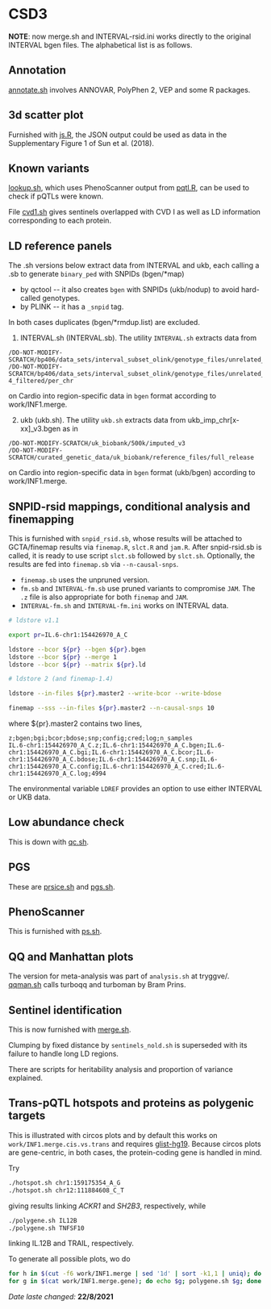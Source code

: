 # CSD3

**NOTE**: now merge.sh and INTERVAL-rsid.ini works directly to the original INTERVAL bgen files. The alphabetical list is as follows.

## Annotation

[annotate.sh](annotate.sh) involves ANNOVAR, PolyPhen 2, VEP and some R packages.

## 3d scatter plot

Furnished with [js.R](js.R), the JSON output could be used as data in the Supplementary Figure 1 of Sun et al. (2018).

## Known variants

[lookup.sh](lookup.sh), which uses PhenoScanner output from [pqtl.R](pqtl.R), can be used to check if pQTLs were known.

File [cvd1.sh](cvd1.sh) gives sentinels overlapped with CVD I as well as LD information corresponding to each protein.

## LD reference panels

The .sh versions below extract data from INTERVAL and ukb, each calling a .sb to generate `binary_ped` with SNPIDs (bgen/*map)
* by qctool -- it also creates `bgen` with SNPIDs (ukb/nodup) to avoid hard-called genotypes.
* by PLINK -- it has a `_snpid` tag.

In both cases duplicates (bgen/*rmdup.list) are excluded.

1. INTERVAL.sh (INTERVAL.sb). The utility `INTERVAL.sh` extracts data from  
```
/DO-NOT-MODIFY-SCRATCH/bp406/data_sets/interval_subset_olink/genotype_files/unrelated_4994_pihat_0.1875_autosomal_typed_only
/DO-NOT-MODIFY-SCRATCH/bp406/data_sets/interval_subset_olink/genotype_files/unrelated_4994_pihat_0.1875_autosomal_imputed_info_0.4_phwe_1e-4_filtered/per_chr
```
on Cardio into region-specific data in `bgen` format according to work/INF1.merge.

2. ukb (ukb.sh). The utility `ukb.sh` extracts data from ukb_imp_chr[x-xx]_v3.bgen as in
```
/DO-NOT-MODIFY-SCRATCH/uk_biobank/500k/imputed_v3
/DO-NOT-MODIFY-SCRATCH/curated_genetic_data/uk_biobank/reference_files/full_release
```
on Cardio into region-specific data in `bgen` format (ukb/bgen) according to work/INF1.merge.

## SNPID-rsid mappings, conditional analysis and finemapping

This is furnished with `snpid_rsid.sb`, whose results will be attached to GCTA/finemap results via `finemap.R`, `slct.R` and `jam.R`.
After snpid-rsid.sb is called, it is ready to use script `slct.sb` followed by `slct.sh`. Optionally, the results are fed into `finemap.sb` via `--n-causal-snps`.

* `finemap.sb` uses the unpruned version.
* `fm.sb` and `INTERVAL-fm.sb` use pruned variants to compromise `JAM`. The `.z` file is also appropriate for both `finemap` and `JAM`.
* `INTERVAL-fm.sh` and `INTERVAL-fm.ini` works on INTERVAL data.

```bash
# ldstore v1.1

export pr=IL.6-chr1:154426970_A_C

ldstore --bcor ${pr} --bgen ${pr}.bgen
ldstore --bcor ${pr} --merge 1
ldstore --bcor ${pr} --matrix ${pr}.ld

# ldstore 2 (and finemap-1.4)

ldstore --in-files ${pr}.master2 --write-bcor --write-bdose

finemap --sss --in-files ${pr}.master2 --n-causal-snps 10
```

where ${pr}.master2 contains two lines,
```
z;bgen;bgi;bcor;bdose;snp;config;cred;log;n_samples
IL.6-chr1:154426970_A_C.z;IL.6-chr1:154426970_A_C.bgen;IL.6-chr1:154426970_A_C.bgi;IL.6-chr1:154426970_A_C.bcor;IL.6-chr1:154426970_A_C.bdose;IL.6-chr1:154426970_A_C.snp;IL.6-chr1:154426970_A_C.config;IL.6-chr1:154426970_A_C.cred;IL.6-chr1:154426970_A_C.log;4994
```
The environmental variable `LDREF` provides an option to use either INTERVAL or UKB data.

## Low abundance check

This is down with [qc.sh](qc.sh).

## PGS

These are [prsice.sh](prsice.sh) and [pgs.sh](pgs.sh).

## PhenoScanner

This is furnished with [ps.sh](ps.sh).

## QQ and Manhattan plots

The version for meta-analysis was part of `analysis.sh` at tryggve/. [qqman.sh](qqman.sh) calls turboqq and turboman by Bram Prins.

## Sentinel identification

This is now furnished with [merge.sh](merge.sh).

Clumping by fixed distance by `sentinels_nold.sh` is superseded with its failure to handle long LD regions.

There are scripts for heritability analysis and proportion of variance explained.

## Trans-pQTL hotspots and proteins as polygenic targets

This is illustrated with circos plots and by default this works on `work/INF1.merge.cis.vs.trans` and requires [glist-hg19](glist-hg19).
Because circos plots are gene-centric, in both cases, the protein-coding gene is handled in mind.

Try
```bash
./hotspot.sh chr1:159175354_A_G
./hotspot.sh chr12:111884608_C_T
```
giving results linking *ACKR1* and *SH2B3*, respectively, while
```bash
./polygene.sh IL12B
./polygene.sh TNFSF10
```
linking IL.12B and TRAIL, respectively.

To generate all possible plots, wo do
```bash
for h in $(cut -f6 work/INF1.merge | sed '1d' | sort -k1,1 | uniq); do echo $h; hotspot.sh $h; done
for g in $(cat work/INF1.merge.gene); do echo $g; polygene.sh $g; done
```

*Date laste changed:* **22/8/2021**
